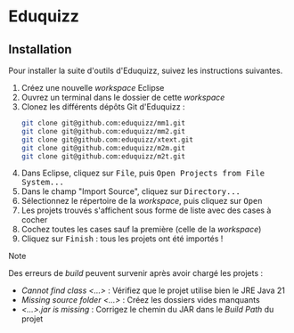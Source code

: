# Eduquizz

## Installation

Pour installer la suite d'outils d'Eduquizz, suivez les instructions suivantes.

1. Créez une nouvelle _workspace_ Eclipse
2. Ouvrez un terminal dans le dossier de cette _workspace_
3. Clonez les différents dépôts Git d'Eduquizz :
   ```bash
   git clone git@github.com:eduquizz/mm1.git
   git clone git@github.com:eduquizz/mm2.git
   git clone git@github.com:eduquizz/xtext.git
   git clone git@github.com:eduquizz/m2m.git
   git clone git@github.com:eduquizz/m2t.git
   ```
4. Dans Eclipse, cliquez sur <kbd>File</kbd>, puis <kbd>Open Projects from File System...</kbd>
5. Dans le champ "Import Source", cliquez sur <kbd>Directory...</kbd>
6. Sélectionnez le répertoire de la _workspace_, puis cliquez sur <kbd>Open</kbd>
7. Les projets trouvés s'affichent sous forme de liste avec des cases à cocher
8. Cochez toutes les cases sauf la première (celle de la _workspace_)
9. Cliquez sur <kbd>Finish</kbd> : tous les projets ont été importés !

> [!NOTE]
> Des erreurs de _build_ peuvent survenir après avoir chargé les projets :
> - _Cannot find class <...>_ : Vérifiez que le projet utilise bien le JRE Java 21
> - _Missing source folder <...>_ : Créez les dossiers vides manquants
> - _<...>.jar is missing_ : Corrigez le chemin du JAR dans le _Build Path_ du projet
